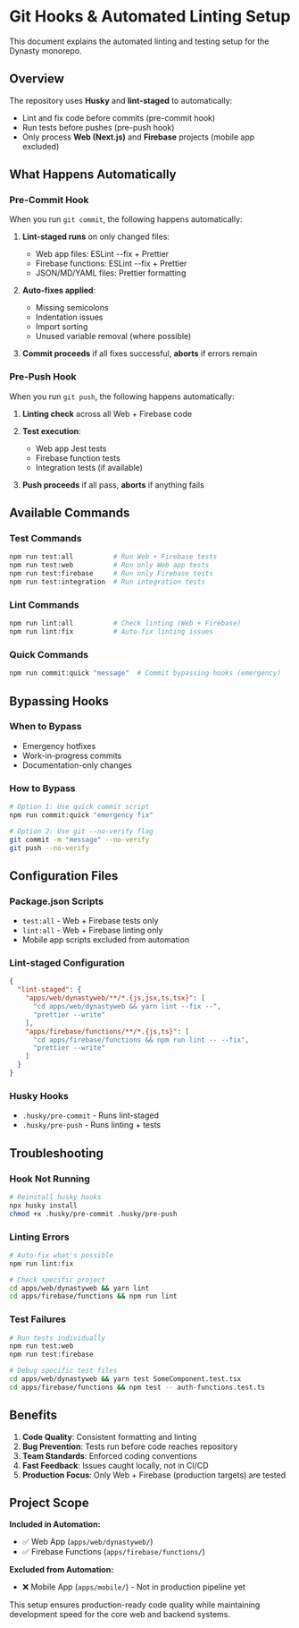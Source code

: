 # Git Hooks & Automated Linting Setup

This document explains the automated linting and testing setup for the Dynasty monorepo.

## Overview

The repository uses **Husky** and **lint-staged** to automatically:
- Lint and fix code before commits (pre-commit hook)
- Run tests before pushes (pre-push hook)
- Only process **Web (Next.js)** and **Firebase** projects (mobile app excluded)

## What Happens Automatically

### Pre-Commit Hook
When you run `git commit`, the following happens automatically:

1. **Lint-staged runs** on only changed files:
   - Web app files: ESLint --fix + Prettier
   - Firebase functions: ESLint --fix + Prettier  
   - JSON/MD/YAML files: Prettier formatting

2. **Auto-fixes applied**:
   - Missing semicolons
   - Indentation issues
   - Import sorting
   - Unused variable removal (where possible)

3. **Commit proceeds** if all fixes successful, **aborts** if errors remain

### Pre-Push Hook
When you run `git push`, the following happens automatically:

1. **Linting check** across all Web + Firebase code
2. **Test execution**: 
   - Web app Jest tests
   - Firebase function tests
   - Integration tests (if available)

3. **Push proceeds** if all pass, **aborts** if anything fails

## Available Commands

### Test Commands
```bash
npm run test:all          # Run Web + Firebase tests
npm run test:web          # Run only Web app tests  
npm run test:firebase     # Run only Firebase tests
npm run test:integration  # Run integration tests
```

### Lint Commands
```bash
npm run lint:all          # Check linting (Web + Firebase)
npm run lint:fix          # Auto-fix linting issues
```

### Quick Commands
```bash
npm run commit:quick "message"  # Commit bypassing hooks (emergency)
```

## Bypassing Hooks

### When to Bypass
- Emergency hotfixes
- Work-in-progress commits
- Documentation-only changes

### How to Bypass
```bash
# Option 1: Use quick commit script
npm run commit:quick "emergency fix"

# Option 2: Use git --no-verify flag
git commit -m "message" --no-verify
git push --no-verify
```

## Configuration Files

### Package.json Scripts
- `test:all` - Web + Firebase tests only
- `lint:all` - Web + Firebase linting only
- Mobile app scripts excluded from automation

### Lint-staged Configuration
```json
{
  "lint-staged": {
    "apps/web/dynastyweb/**/*.{js,jsx,ts,tsx}": [
      "cd apps/web/dynastyweb && yarn lint --fix --",
      "prettier --write"
    ],
    "apps/firebase/functions/**/*.{js,ts}": [
      "cd apps/firebase/functions && npm run lint -- --fix", 
      "prettier --write"
    ]
  }
}
```

### Husky Hooks
- `.husky/pre-commit` - Runs lint-staged
- `.husky/pre-push` - Runs linting + tests

## Troubleshooting

### Hook Not Running
```bash
# Reinstall husky hooks
npx husky install
chmod +x .husky/pre-commit .husky/pre-push
```

### Linting Errors
```bash
# Auto-fix what's possible
npm run lint:fix

# Check specific project
cd apps/web/dynastyweb && yarn lint
cd apps/firebase/functions && npm run lint
```

### Test Failures
```bash
# Run tests individually
npm run test:web
npm run test:firebase

# Debug specific test files
cd apps/web/dynastyweb && yarn test SomeComponent.test.tsx
cd apps/firebase/functions && npm test -- auth-functions.test.ts
```

## Benefits

1. **Code Quality**: Consistent formatting and linting
2. **Bug Prevention**: Tests run before code reaches repository
3. **Team Standards**: Enforced coding conventions
4. **Fast Feedback**: Issues caught locally, not in CI/CD
5. **Production Focus**: Only Web + Firebase (production targets) are tested

## Project Scope

**Included in Automation:**
- ✅ Web App (`apps/web/dynastyweb/`)
- ✅ Firebase Functions (`apps/firebase/functions/`)

**Excluded from Automation:**
- ❌ Mobile App (`apps/mobile/`) - Not in production pipeline yet

This setup ensures production-ready code quality while maintaining development speed for the core web and backend systems.